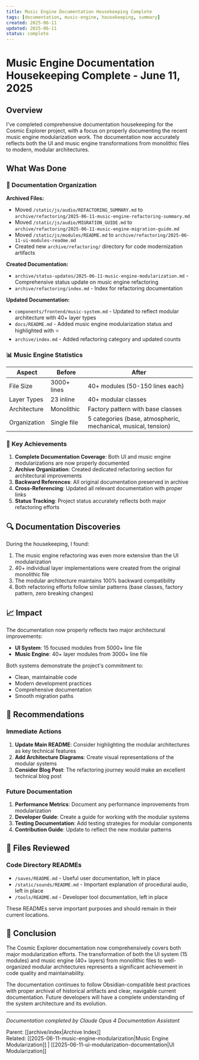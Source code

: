 ```yaml
---
title: Music Engine Documentation Housekeeping Complete
tags: [documentation, music-engine, housekeeping, summary]
created: 2025-06-11
updated: 2025-06-11
status: complete
---
```


# Music Engine Documentation Housekeeping Complete - June 11, 2025

## Overview

I've completed comprehensive documentation housekeeping for the Cosmic Explorer project, with a focus on properly documenting the recent music engine modularization work. The documentation now accurately reflects both the UI and music engine transformations from monolithic files to modern, modular architectures.

## What Was Done

### 📁 Documentation Organization

**Archived Files:**
- Moved `/static/js/audio/REFACTORING_SUMMARY.md` to `archive/refactoring/2025-06-11-music-engine-refactoring-summary.md`
- Moved `/static/js/audio/MIGRATION_GUIDE.md` to `archive/refactoring/2025-06-11-music-engine-migration-guide.md`
- Moved `/static/js/modules/README.md` to `archive/refactoring/2025-06-11-ui-modules-readme.md`
- Created new `archive/refactoring/` directory for code modernization artifacts

**Created Documentation:**
- `archive/status-updates/2025-06-11-music-engine-modularization.md` - Comprehensive status update on music engine refactoring
- `archive/refactoring/index.md` - Index for refactoring documentation

**Updated Documentation:**
- `components/frontend/music-system.md` - Updated to reflect modular architecture with 40+ layer types
- `docs/README.md` - Added music engine modularization status and highlighted with ⭐
- `archive/index.md` - Added refactoring category and updated counts

### 📊 Music Engine Statistics

| Aspect | Before | After |
|--------|--------|-------|
| File Size | 3000+ lines | 40+ modules (50-150 lines each) |
| Layer Types | 23 inline | 40+ modular classes |
| Architecture | Monolithic | Factory pattern with base classes |
| Organization | Single file | 5 categories (base, atmospheric, mechanical, musical, tension) |

### 🎯 Key Achievements

1. **Complete Documentation Coverage**: Both UI and music engine modularizations are now properly documented
2. **Archive Organization**: Created dedicated refactoring section for architectural improvements
3. **Backward References**: All original documentation preserved in archive
4. **Cross-Referencing**: Updated all relevant documentation with proper links
5. **Status Tracking**: Project status accurately reflects both major refactoring efforts

## 🔍 Documentation Discoveries

During the housekeeping, I found:
1. The music engine refactoring was even more extensive than the UI modularization
2. 40+ individual layer implementations were created from the original monolithic file
3. The modular architecture maintains 100% backward compatibility
4. Both refactoring efforts follow similar patterns (base classes, factory pattern, zero breaking changes)

## 📈 Impact

The documentation now properly reflects two major architectural improvements:
- **UI System**: 15 focused modules from 5000+ line file
- **Music Engine**: 40+ layer modules from 3000+ line file

Both systems demonstrate the project's commitment to:
- Clean, maintainable code
- Modern development practices
- Comprehensive documentation
- Smooth migration paths

## 🚀 Recommendations

### Immediate Actions
1. **Update Main README**: Consider highlighting the modular architectures as key technical features
2. **Add Architecture Diagrams**: Create visual representations of the modular systems
3. **Consider Blog Post**: The refactoring journey would make an excellent technical blog post

### Future Documentation
1. **Performance Metrics**: Document any performance improvements from modularization
2. **Developer Guide**: Create a guide for working with the modular systems
3. **Testing Documentation**: Add testing strategies for modular components
4. **Contribution Guide**: Update to reflect the new modular patterns

## 📝 Files Reviewed

### Code Directory READMEs
- `/saves/README.md` - Useful user documentation, left in place
- `/static/sounds/README.md` - Important explanation of procedural audio, left in place  
- `/tools/README.md` - Developer tool documentation, left in place

These READMEs serve important purposes and should remain in their current locations.

## 🎉 Conclusion

The Cosmic Explorer documentation now comprehensively covers both major modularization efforts. The transformation of both the UI system (15 modules) and music engine (40+ layers) from monolithic files to well-organized modular architectures represents a significant achievement in code quality and maintainability.

The documentation continues to follow Obsidian-compatible best practices with proper archival of historical artifacts and clear, navigable current documentation. Future developers will have a complete understanding of the system architecture and its evolution.

---

*Documentation completed by Claude Opus 4 Documentation Assistant*

Parent: [[archive/index|Archive Index]]  
Related: [[2025-06-11-music-engine-modularization|Music Engine Modularization]] | [[2025-06-11-ui-modularization-documentation|UI Modularization]]